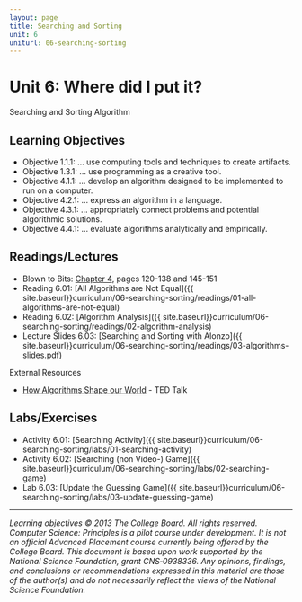 ```yaml
---
layout: page
title: Searching and Sorting
unit: 6
uniturl: 06-searching-sorting
---
```



Unit 6: Where did I put it?
===========================
Searching and Sorting Algorithm


Learning Objectives
-------------------
 * Objective 1.1.1: … use computing tools and techniques to create artifacts.
 * Objective 1.3.1: … use programming as a creative tool.
 * Objective 4.1.1: … develop an algorithm designed to be implemented to run on a computer.
 * Objective 4.2.1: … express an algorithm in a language.
 * Objective 4.3.1: … appropriately connect problems and potential algorithmic solutions.
 * Objective 4.4.1: … evaluate algorithms analytically and empirically.

Readings/Lectures
-----------------
 * Blown to Bits: [Chapter 4](http://www.bitsbook.com/wp-content/uploads/2008/12/chapter4.pdf), pages 120-138 and 145-151
 * Reading 6.01: [All Algorithms are Not Equal]({{ site.baseurl}}curriculum/06-searching-sorting/readings/01-all-algorithms-are-not-equal)
 * Reading 6.02: [Algorithm Analysis]({{ site.baseurl}}curriculum/06-searching-sorting/readings/02-algorithm-analysis)
 * Lecture Slides 6.03: [Searching and Sorting with Alonzo]({{ site.baseurl}}curriculum/06-searching-sorting/readings/03-algorithms-slides.pdf)

External Resources

 * [How Algorithms Shape our World](http://www.ted.com/talks/kevin_slavin_how_algorithms_shape_our_world.html) - TED Talk


Labs/Exercises
--------------
 * Activity 6.01: [Searching Activity]({{ site.baseurl}}curriculum/06-searching-sorting/labs/01-searching-activity)
 * Activity 6.02: [Searching (non Video-) Game]({{ site.baseurl}}curriculum/06-searching-sorting/labs/02-searching-game)
 * Lab 6.03: [Update the Guessing Game]({{ site.baseurl}}curriculum/06-searching-sorting/labs/03-update-guessing-game)

---
*Learning objectives © 2013 The College Board. All rights reserved. Computer Science: Principles is a pilot course under development. It is not an official Advanced Placement course currently being offered by the College Board. This document is based upon work supported by the National Science Foundation, grant CNS‐0938336. Any opinions, findings, and conclusions or recommendations expressed in this material are those of the author(s) and do not necessarily reflect the views of the National Science Foundation.*
